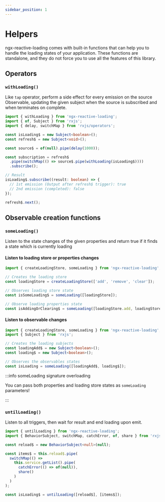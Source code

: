 ```yaml
---
sidebar_position: 1
---
```


# Helpers

ngx-reactive-loading comes with built-in functions that can help you to handle the loading states of your application.
These functions are standalone, and they do not force you to use all the features of this library.

## Operators

### `withLoading()`

Like `tap` operator, perform a side effect for every emission on the source Observable,
updating the given subject when the source is subscribed and when terminates on complete.

```ts
import { withLoading } from 'ngx-reactive-loading';
import { of, Subject } from 'rxjs';
import { delay, switchMap } from 'rxjs/operators';

const isLoading$ = new Subject<boolean>();
const refresh$ = new Subject<void>();

const source$ = of(null).pipe(delay(1000));

const subscription = refresh$
  .pipe(switchMap(() => source$.pipe(withLoading(isLoading$))))
  .subscribe();

// Result
isLoading$.subscribe((result: boolean) => {
  // 1st emission (Output after refresh$ trigger): true
  // 2nd emission (completed): false
});

refresh$.next();
```

## Observable creation functions

### `someLoading()`

Listen to the state changes of the given properties and return true if it finds a state which is currently loading

#### Listen to loading store or properties changes

```ts
import { createLoadingStore, someLoading } from 'ngx-reactive-loading';

// Creates the loading store
const loadingStore = createLoadingStore(['add', 'remove', 'clear']);

// Observes loading store state
const isSomeLoading$ = someLoading([loadingStore]);

// Observe loading properties state
const isAddingOrClearing$ = someLoading([loadingStore.add, loadingStore.clear]);
```

#### Listen to observable changes

```ts
import { createLoadingStore, someLoading } from 'ngx-reactive-loading';
import { Subject } from 'rxjs';

// Creates the loading subjects
const loadingAdd$ = new Subject<boolean>();
const loading$ = new Subject<boolean>();

// Observes the observables states
const isLoading = someLoading([loadingAdd$, loading$]);
```

:::info someLoading signature overloading

You can pass both properties and loading store states as `someLoading` parameters!

:::

### `untilLoading()`

Listen to all triggers, then wait for result and end loading upon emit.

```ts
import { untilLoading } from 'ngx-reactive-loading';
import { BehaviorSubject, switchMap, catchError, of, share } from 'rxjs';

const reload$ = new BehaviorSubject<null>(null);

const items$ = this.reload$.pipe(
  switchMap(() =>
    this.service.getList().pipe(
      catchError(() => of(null)),
      share()
    )
  )
);

const isLoading$ = untilLoading([reload$], [items$]);
```

